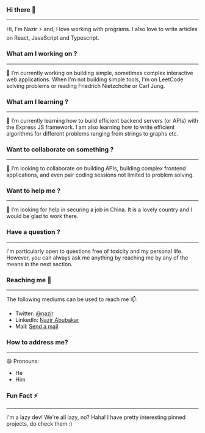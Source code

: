 ### Hi there 👋
____________________________________________________________________________________________

Hi, I'm Nazir ⚡ and, I love working with programs. I also love to write articles on React, JavaScript and Typescript.

###  What am I working on  ?
____________________________________________________________________________________________

🔭 I’m currently working on building simple, sometimes complex interactive web applications.  When I'm not building simple tools, I'm on LeetCode solving problems or reading Friedrich Nietzchche or Carl Jung.

### What am I learning ?
____________________________________________________________________________________________

🌱 I’m currently learning how to build efficient backend servers (or APIs) with the Express JS framework. I am also learning how to write efficient algorithms for different problems ranging from strings to graphs etc.

### Want to collaborate on something ?
____________________________________________________________________________________________

👯 I’m looking to collaborate on building APIs, building complex frontend applications, and even pair coding sessions not limited to problem solving.

### Want to help me ?
____________________________________________________________________________________________

🤔 I’m looking for help in securing a job in China. It is a lovely country and I would be glad to work there.

### Have a question ?
____________________________________________________________________________________________

I'm particularly open to questions free of toxicity and my personal life. However, you can always ask me anything by reaching me by any of the means in the next section.

### Reaching me 💬
_____________________________________________________________________________________________

The following mediums can be used to reach me 📫:
* Twitter: [@nazir](https://twitter.com/NazirAbubakar15)
* LinkedIn: [Nazir Abubakar](https://linkedin.com/in/nazir-abubakar)
* Mail: [Send a mail](mailto:nazirabubakar7@gmail.com)

### How to address me?
_____________________________________________________________________________________________

😄 Pronouns:

* He
* Him

### Fun Fact ⚡
_____________________________________________________________________________________________

I'm a lazy dev! We're all lazy, no? Haha! I have pretty interesting pinned projects, do check them :)



